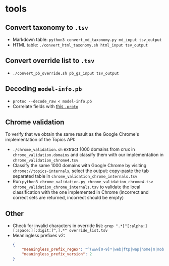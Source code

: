 # tools

## Convert taxonomy to `.tsv`
- Markdown table: `python3 convert_md_taxonomy.py md_input tsv_output`
- HTML table: `./convert_html_taxonomy.sh html_input tsv_output`

## Convert override list to `.tsv`
- `./convert_pb_override.sh pb_gz_input tsv_output`

## Decoding `model-info.pb`
- `protoc --decode_raw < model-info.pb`
- Correlate fields with [this
  `.proto`](https://source.chromium.org/chromium/chromium/src/+/main:components/optimization_guide/proto/page_topics_model_metadata.proto)

## Chrome validation
To verify that we obtain the same result as the Google Chrome's implementation
of the Topics API:
- `./chrome_validation.sh` extract 1000 domains from crux in
  `chrome_validation.domains` and classify them with
  our implementation in `chrome_validation_chrome4.tsv`
- Classify the same 1000 domains with Google Chrome by visiting
  `chrome://topics-internals`, select the output: copy-paste the tab separated
  table in `chrome_validation_chrome_internals.tsv`
- Run `python3 chrome_validation.py chrome_validation_chrome4.tsv
  chrome_validation_chrome_internals.tsv` to validate the local classification
  with the one implemented in Chrome (incorrect and correct sets are returned,
  incorrect should be empty)


## Other
- Check for invalid characters in override list: `grep ".*[^[:alpha:][:space:][:digit:]^,].*" override_list.tsv`
- Meaningless prefixes v2:
  ```json
  {
      "meaningless_prefix_regex": "^(www[0-9]*|web|ftp|wap|home|m|mobile|amp|w)\\.",
      "meaningless_prefix_version": 2
  }
  ```

